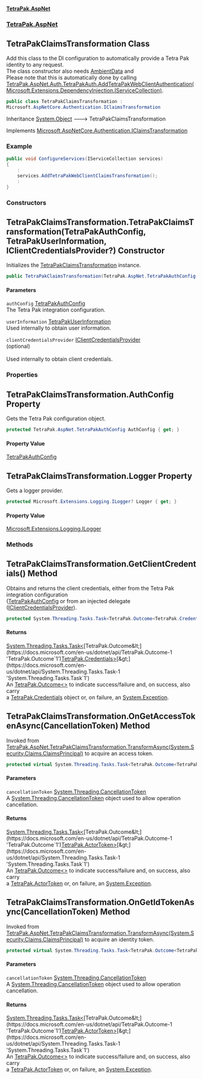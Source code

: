 #### [TetraPak.AspNet](index.md 'index')
### [TetraPak.AspNet](TetraPak_AspNet.md 'TetraPak.AspNet')
## TetraPakClaimsTransformation Class
Add this class to the DI configuration to automatically provide a Tetra Pak identity to any request.  
The class constructor also needs [AmbientData](TetraPak_AspNet_AmbientData.md 'TetraPak.AspNet.AmbientData') and   
Please note that this is automatically done by calling [TetraPak.AspNet.Auth.TetraPakAuth.AddTetraPakWebClientAuthentication(Microsoft.Extensions.DependencyInjection.IServiceCollection)](https://docs.microsoft.com/en-us/dotnet/api/TetraPak.AspNet.Auth.TetraPakAuth.AddTetraPakWebClientAuthentication#TetraPak_AspNet_Auth_TetraPakAuth_AddTetraPakWebClientAuthentication_Microsoft_Extensions_DependencyInjection_IServiceCollection_ 'TetraPak.AspNet.Auth.TetraPakAuth.AddTetraPakWebClientAuthentication(Microsoft.Extensions.DependencyInjection.IServiceCollection)').  
```csharp
public class TetraPakClaimsTransformation :
Microsoft.AspNetCore.Authentication.IClaimsTransformation
```

Inheritance [System.Object](https://docs.microsoft.com/en-us/dotnet/api/System.Object 'System.Object') &#129106; TetraPakClaimsTransformation  

Implements [Microsoft.AspNetCore.Authentication.IClaimsTransformation](https://docs.microsoft.com/en-us/dotnet/api/Microsoft.AspNetCore.Authentication.IClaimsTransformation 'Microsoft.AspNetCore.Authentication.IClaimsTransformation')  
### Example
```csharp
public void ConfigureServices(IServiceCollection services)
{
    :
    services.AddTetraPakWebClientClaimsTransformation();
    :
}
```
### Constructors
<a name='TetraPak_AspNet_TetraPakClaimsTransformation_TetraPakClaimsTransformation(TetraPak_AspNet_TetraPakAuthConfig_TetraPak_AspNet_Identity_TetraPakUserInformation_TetraPak_AspNet_Auth_IClientCredentialsProvider_)'></a>
## TetraPakClaimsTransformation.TetraPakClaimsTransformation(TetraPakAuthConfig, TetraPakUserInformation, IClientCredentialsProvider?) Constructor
Initializes the [TetraPakClaimsTransformation](TetraPak_AspNet_TetraPakClaimsTransformation.md 'TetraPak.AspNet.TetraPakClaimsTransformation') instance.  
```csharp
public TetraPakClaimsTransformation(TetraPak.AspNet.TetraPakAuthConfig authConfig, TetraPak.AspNet.Identity.TetraPakUserInformation userInformation, TetraPak.AspNet.Auth.IClientCredentialsProvider? clientCredentialsProvider=null);
```
#### Parameters
<a name='TetraPak_AspNet_TetraPakClaimsTransformation_TetraPakClaimsTransformation(TetraPak_AspNet_TetraPakAuthConfig_TetraPak_AspNet_Identity_TetraPakUserInformation_TetraPak_AspNet_Auth_IClientCredentialsProvider_)_authConfig'></a>
`authConfig` [TetraPakAuthConfig](TetraPak_AspNet_TetraPakAuthConfig.md 'TetraPak.AspNet.TetraPakAuthConfig')  
The Tetra Pak integration configuration.  
  
<a name='TetraPak_AspNet_TetraPakClaimsTransformation_TetraPakClaimsTransformation(TetraPak_AspNet_TetraPakAuthConfig_TetraPak_AspNet_Identity_TetraPakUserInformation_TetraPak_AspNet_Auth_IClientCredentialsProvider_)_userInformation'></a>
`userInformation` [TetraPakUserInformation](TetraPak_AspNet_Identity_TetraPakUserInformation.md 'TetraPak.AspNet.Identity.TetraPakUserInformation')  
Used internally to obtain user information.  
  
<a name='TetraPak_AspNet_TetraPakClaimsTransformation_TetraPakClaimsTransformation(TetraPak_AspNet_TetraPakAuthConfig_TetraPak_AspNet_Identity_TetraPakUserInformation_TetraPak_AspNet_Auth_IClientCredentialsProvider_)_clientCredentialsProvider'></a>
`clientCredentialsProvider` [IClientCredentialsProvider](TetraPak_AspNet_Auth_IClientCredentialsProvider.md 'TetraPak.AspNet.Auth.IClientCredentialsProvider')  
(optional)<br/>  
Used internally to obtain client credentials.  
  
  
### Properties
<a name='TetraPak_AspNet_TetraPakClaimsTransformation_AuthConfig'></a>
## TetraPakClaimsTransformation.AuthConfig Property
Gets the Tetra Pak configuration object.   
```csharp
protected TetraPak.AspNet.TetraPakAuthConfig AuthConfig { get; }
```
#### Property Value
[TetraPakAuthConfig](TetraPak_AspNet_TetraPakAuthConfig.md 'TetraPak.AspNet.TetraPakAuthConfig')
  
<a name='TetraPak_AspNet_TetraPakClaimsTransformation_Logger'></a>
## TetraPakClaimsTransformation.Logger Property
Gets a logger provider.  
```csharp
protected Microsoft.Extensions.Logging.ILogger? Logger { get; }
```
#### Property Value
[Microsoft.Extensions.Logging.ILogger](https://docs.microsoft.com/en-us/dotnet/api/Microsoft.Extensions.Logging.ILogger 'Microsoft.Extensions.Logging.ILogger')
  
### Methods
<a name='TetraPak_AspNet_TetraPakClaimsTransformation_GetClientCredentials()'></a>
## TetraPakClaimsTransformation.GetClientCredentials() Method
Obtains and returns the client credentials, either from the Tetra Pak integration configuration  
([TetraPakAuthConfig](TetraPak_AspNet_TetraPakAuthConfig.md 'TetraPak.AspNet.TetraPakAuthConfig') or from an injected delegate ([IClientCredentialsProvider](TetraPak_AspNet_Auth_IClientCredentialsProvider.md 'TetraPak.AspNet.Auth.IClientCredentialsProvider')).  
```csharp
protected System.Threading.Tasks.Task<TetraPak.Outcome<TetraPak.Credentials>> GetClientCredentials();
```
#### Returns
[System.Threading.Tasks.Task&lt;](https://docs.microsoft.com/en-us/dotnet/api/System.Threading.Tasks.Task-1 'System.Threading.Tasks.Task`1')[TetraPak.Outcome&lt;](https://docs.microsoft.com/en-us/dotnet/api/TetraPak.Outcome-1 'TetraPak.Outcome`1')[TetraPak.Credentials](https://docs.microsoft.com/en-us/dotnet/api/TetraPak.Credentials 'TetraPak.Credentials')[&gt;](https://docs.microsoft.com/en-us/dotnet/api/TetraPak.Outcome-1 'TetraPak.Outcome`1')[&gt;](https://docs.microsoft.com/en-us/dotnet/api/System.Threading.Tasks.Task-1 'System.Threading.Tasks.Task`1')  
An [TetraPak.Outcome&lt;&gt;](https://docs.microsoft.com/en-us/dotnet/api/TetraPak.Outcome-1 'TetraPak.Outcome`1') to indicate success/failure and, on success, also carry  
a [TetraPak.Credentials](https://docs.microsoft.com/en-us/dotnet/api/TetraPak.Credentials 'TetraPak.Credentials') object or, on failure, an [System.Exception](https://docs.microsoft.com/en-us/dotnet/api/System.Exception 'System.Exception').  
  
<a name='TetraPak_AspNet_TetraPakClaimsTransformation_OnGetAccessTokenAsync(System_Threading_CancellationToken)'></a>
## TetraPakClaimsTransformation.OnGetAccessTokenAsync(CancellationToken) Method
Invoked from [TetraPak.AspNet.TetraPakClaimsTransformation.TransformAsync(System.Security.Claims.ClaimsPrincipal)](https://docs.microsoft.com/en-us/dotnet/api/TetraPak.AspNet.TetraPakClaimsTransformation.TransformAsync#TetraPak_AspNet_TetraPakClaimsTransformation_TransformAsync_System_Security_Claims_ClaimsPrincipal_ 'TetraPak.AspNet.TetraPakClaimsTransformation.TransformAsync(System.Security.Claims.ClaimsPrincipal)') to acquire an access token.  
```csharp
protected virtual System.Threading.Tasks.Task<TetraPak.Outcome<TetraPak.ActorToken>> OnGetAccessTokenAsync(System.Threading.CancellationToken cancellationToken);
```
#### Parameters
<a name='TetraPak_AspNet_TetraPakClaimsTransformation_OnGetAccessTokenAsync(System_Threading_CancellationToken)_cancellationToken'></a>
`cancellationToken` [System.Threading.CancellationToken](https://docs.microsoft.com/en-us/dotnet/api/System.Threading.CancellationToken 'System.Threading.CancellationToken')  
A [System.Threading.CancellationToken](https://docs.microsoft.com/en-us/dotnet/api/System.Threading.CancellationToken 'System.Threading.CancellationToken') object used to allow operation cancellation.  
  
#### Returns
[System.Threading.Tasks.Task&lt;](https://docs.microsoft.com/en-us/dotnet/api/System.Threading.Tasks.Task-1 'System.Threading.Tasks.Task`1')[TetraPak.Outcome&lt;](https://docs.microsoft.com/en-us/dotnet/api/TetraPak.Outcome-1 'TetraPak.Outcome`1')[TetraPak.ActorToken](https://docs.microsoft.com/en-us/dotnet/api/TetraPak.ActorToken 'TetraPak.ActorToken')[&gt;](https://docs.microsoft.com/en-us/dotnet/api/TetraPak.Outcome-1 'TetraPak.Outcome`1')[&gt;](https://docs.microsoft.com/en-us/dotnet/api/System.Threading.Tasks.Task-1 'System.Threading.Tasks.Task`1')  
An [TetraPak.Outcome&lt;&gt;](https://docs.microsoft.com/en-us/dotnet/api/TetraPak.Outcome-1 'TetraPak.Outcome`1') to indicate success/failure and, on success, also carry  
a [TetraPak.ActorToken](https://docs.microsoft.com/en-us/dotnet/api/TetraPak.ActorToken 'TetraPak.ActorToken') or, on failure, an [System.Exception](https://docs.microsoft.com/en-us/dotnet/api/System.Exception 'System.Exception').  
  
<a name='TetraPak_AspNet_TetraPakClaimsTransformation_OnGetIdTokenAsync(System_Threading_CancellationToken)'></a>
## TetraPakClaimsTransformation.OnGetIdTokenAsync(CancellationToken) Method
Invoked from [TetraPak.AspNet.TetraPakClaimsTransformation.TransformAsync(System.Security.Claims.ClaimsPrincipal)](https://docs.microsoft.com/en-us/dotnet/api/TetraPak.AspNet.TetraPakClaimsTransformation.TransformAsync#TetraPak_AspNet_TetraPakClaimsTransformation_TransformAsync_System_Security_Claims_ClaimsPrincipal_ 'TetraPak.AspNet.TetraPakClaimsTransformation.TransformAsync(System.Security.Claims.ClaimsPrincipal)') to acquire an identity token.  
```csharp
protected virtual System.Threading.Tasks.Task<TetraPak.Outcome<TetraPak.ActorToken>> OnGetIdTokenAsync(System.Threading.CancellationToken cancellationToken);
```
#### Parameters
<a name='TetraPak_AspNet_TetraPakClaimsTransformation_OnGetIdTokenAsync(System_Threading_CancellationToken)_cancellationToken'></a>
`cancellationToken` [System.Threading.CancellationToken](https://docs.microsoft.com/en-us/dotnet/api/System.Threading.CancellationToken 'System.Threading.CancellationToken')  
A [System.Threading.CancellationToken](https://docs.microsoft.com/en-us/dotnet/api/System.Threading.CancellationToken 'System.Threading.CancellationToken') object used to allow operation cancellation.  
  
#### Returns
[System.Threading.Tasks.Task&lt;](https://docs.microsoft.com/en-us/dotnet/api/System.Threading.Tasks.Task-1 'System.Threading.Tasks.Task`1')[TetraPak.Outcome&lt;](https://docs.microsoft.com/en-us/dotnet/api/TetraPak.Outcome-1 'TetraPak.Outcome`1')[TetraPak.ActorToken](https://docs.microsoft.com/en-us/dotnet/api/TetraPak.ActorToken 'TetraPak.ActorToken')[&gt;](https://docs.microsoft.com/en-us/dotnet/api/TetraPak.Outcome-1 'TetraPak.Outcome`1')[&gt;](https://docs.microsoft.com/en-us/dotnet/api/System.Threading.Tasks.Task-1 'System.Threading.Tasks.Task`1')  
An [TetraPak.Outcome&lt;&gt;](https://docs.microsoft.com/en-us/dotnet/api/TetraPak.Outcome-1 'TetraPak.Outcome`1') to indicate success/failure and, on success, also carry  
a [TetraPak.ActorToken](https://docs.microsoft.com/en-us/dotnet/api/TetraPak.ActorToken 'TetraPak.ActorToken') or, on failure, an [System.Exception](https://docs.microsoft.com/en-us/dotnet/api/System.Exception 'System.Exception').  
  
